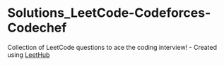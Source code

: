 # Solutions_LeetCode-Codeforces-Codechef
Collection of LeetCode questions to ace the coding interview! - Created using [LeetHub](https://github.com/QasimWani/LeetHub)

